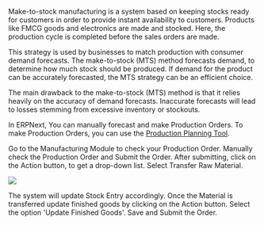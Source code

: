 Make-to-stock manufacturing is a system based on keeping stocks ready for
customers in order to provide instant availability to customers. Products like
FMCG goods and electronics are made and stocked. Here, the production cycle is
completed before the sales orders are made.

This strategy is used by businesses to match production with consumer demand
forecasts. The make-to-stock (MTS) method forecasts demand, to determine how
much stock should be produced. If demand for the product can be accurately
forecasted, the MTS strategy can be an efficient choice.

The main drawback to the make-to-stock (MTS) method is that it relies heavily
on the accuracy of demand forecasts. Inaccurate forecasts will lead to losses
stemming from excessive inventory or stockouts.

In ERPNext, You can manually forecast and make Production Orders. To make
Production Orders, you can use the [Production Planning Tool](/apps/erpnext/user-guide/manufacturing/production-planning-tool).

Go to the Manufacturing Module to check your Production Order. Manually check
the Production Order and Submit the Order. After submitting, click on the
Action button, to get a drop-down list. Select Transfer Raw Material.  

![](https://docs.erpnext.com/assets/frappe_io/images/erpnext/material-transfer-1.png)  

  

  

The system will update Stock Entry accordingly.  Once the Material is
transferred update finished goods by clicking on the Action button. Select the
option 'Update Finished Goods'. Save and Submit the Order.

  


